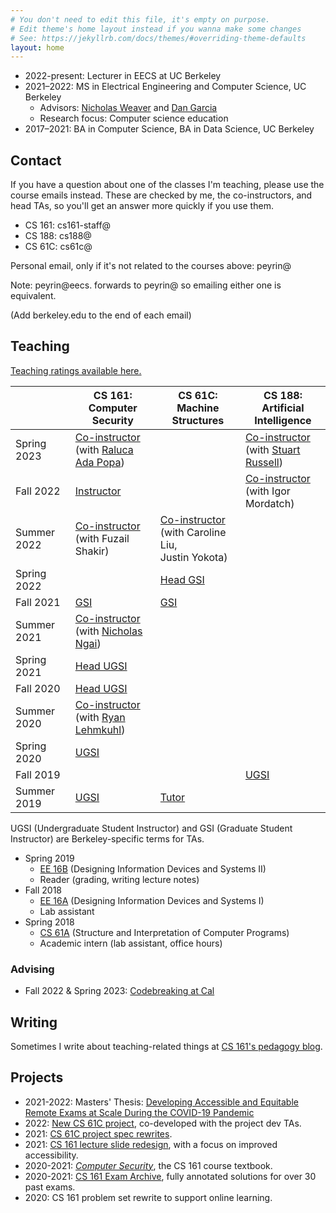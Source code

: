 ```yaml
---
# You don't need to edit this file, it's empty on purpose.
# Edit theme's home layout instead if you wanna make some changes
# See: https://jekyllrb.com/docs/themes/#overriding-theme-defaults
layout: home
---
```


- 2022-present: Lecturer in EECS at UC Berkeley
- 2021–2022: MS in Electrical Engineering and Computer Science, UC Berkeley
  - Advisors: [Nicholas Weaver](http://www1.icsi.berkeley.edu/~nweaver/) and [Dan Garcia](https://people.eecs.berkeley.edu/~ddgarcia/)
  - Research focus: Computer science education
- 2017–2021: BA in Computer Science, BA in Data Science, UC Berkeley

## Contact

If you have a question about one of the classes I'm teaching, please use the course emails instead. These are checked by me, the co-instructors, and head TAs, so you'll get an answer more quickly if you use them.
- CS 161: cs161-staff@
- CS 188: cs188@
- CS 61C: cs61c@

Personal email, only if it's not related to the courses above: peyrin@

Note: peyrin@eecs. forwards to peyrin@ so emailing either one is equivalent.

(Add berkeley.edu to the end of each email)


## Teaching

[Teaching ratings available here.](https://hkn.eecs.berkeley.edu/coursesurveys/instructor/Kao,Peyrin)

<table>
<colgroup>
  <col span="1" style="width: 19%;">
  <col span="1" style="width: 27%;">
  <col span="1" style="width: 27%;">
  <col span="1" style="width: 27%;">
</colgroup>
<thead>
  <tr>
    <th></th>
    <th>CS 161: Computer Security</th>
    <th>CS 61C: Machine Structures</th>
    <th>CS 188: Artificial Intelligence</th>
  </tr>
</thead>
<tbody>
  <tr>
    <td>Spring 2023</td>
    <td><a href="https://sp23.cs161.org" target="_blank" rel="noopener noreferrer">Co-instructor</a><br>(with <a href="https://people.eecs.berkeley.edu/~raluca/" target="_blank" rel="noopener noreferrer">Raluca Ada Popa</a>)</td>
    <td></td>
    <td><a href="https://inst.eecs.berkeley.edu/~cs188/sp23" target="_blank" rel="noopener noreferrer">Co-instructor</a><br>(with <a href="http://people.eecs.berkeley.edu/~russell/" target="_blank" rel="noopener noreferrer">Stuart Russell</a>)</td>
  </tr>
  <tr>
    <td>Fall 2022</td>
    <td><a href="https://fa22.cs161.org" target="_blank" rel="noopener noreferrer">Instructor</a></td>
    <td></td>
    <td><a href="https://inst.eecs.berkeley.edu/~cs188/fa22" target="_blank" rel="noopener noreferrer">Co-instructor</a><br>(with Igor Mordatch)</td>
  </tr>
  <tr>
    <td>Summer 2022</td>
    <td><a href="https://su22.cs161.org" target="_blank" rel="noopener noreferrer">Co-instructor</a><br>(with Fuzail Shakir)</td>
    <td><a href="https://cs61c.org/su22" target="_blank" rel="noopener noreferrer">Co-instructor</a><br>(with Caroline Liu,<br>Justin Yokota)</td>
    <td></td>
  </tr>
  <tr>
    <td>Spring 2022</td>
    <td></td>
    <td><a href="https://cs61c.org/sp22/" target="_blank" rel="noopener noreferrer">Head GSI</a></td>
    <td></td>
  </tr>
  <tr>
    <td>Fall 2021<br></td>
    <td><a href="https://fa21.cs161.org/" target="_blank" rel="noopener noreferrer">GSI</a></td>
    <td><a href="https://cs61c.org/fa21/" target="_blank" rel="noopener noreferrer">GSI</a></td>
    <td></td>
  </tr>
  <tr>
    <td>Summer 2021</td>
    <td><a href="https://su21.cs161.org/" target="_blank" rel="noopener noreferrer">Co-instructor</a><br>(with <a href="https://ngai.me/" target="_blank" rel="noopener noreferrer">Nicholas Ngai</a>)</td>
    <td></td>
    <td></td>
  </tr>
  <tr>
    <td>Spring 2021</td>
    <td><a href="https://sp21.cs161.org/" target="_blank" rel="noopener noreferrer">Head UGSI</a></td>
    <td></td>
    <td></td>
  </tr>
  <tr>
    <td>Fall 2020</td>
    <td><a href="https://fa20.cs161.org/" target="_blank" rel="noopener noreferrer">Head UGSI</a></td>
    <td></td>
    <td></td>
  </tr>
  <tr>
    <td>Summer 2020<br></td>
    <td><a href="https://su20.cs161.org/" target="_blank" rel="noopener noreferrer">Co-instructor</a><br>(with <a href="https://ryanleh.me/" target="_blank" rel="noopener noreferrer">Ryan Lehmkuhl</a>)<br></td>
    <td></td>
    <td></td>
  </tr>
  <tr>
    <td>Spring 2020</td>
    <td><a href="https://sp20.cs161.org/" target="_blank" rel="noopener noreferrer">UGSI</a></td>
    <td></td>
    <td></td>
  </tr>
  <tr>
    <td>Fall 2019</td>
    <td></td>
    <td></td>
    <td><a href="https://inst.eecs.berkeley.edu/~cs188/fa19/" target="_blank" rel="noopener noreferrer">UGSI</a></td>
  </tr>
  <tr>
    <td>Summer 2019</td>
    <td><a href="https://inst.eecs.berkeley.edu//~cs161/su19" target="_blank" rel="noopener noreferrer">UGSI</a></td>
    <td><a href="https://cs61c.org/su19/" target="_blank" rel="noopener noreferrer">Tutor</a></td>
    <td></td>
  </tr>
</tbody>
</table>

UGSI (Undergraduate Student Instructor) and GSI (Graduate Student Instructor) are Berkeley-specific terms for TAs.

- Spring 2019
  - [EE 16B](https://inst.eecs.berkeley.edu/~ee16b/sp19/) (Designing Information Devices and Systems II)
  - Reader (grading, writing lecture notes)
- Fall 2018
  - [EE 16A](https://inst.eecs.berkeley.edu/~ee16a/fa18/) (Designing Information Devices and Systems I)
  - Lab assistant
- Spring 2018
  - [CS 61A](https://inst.eecs.berkeley.edu/~cs61a/sp18/) (Structure and Interpretation of Computer Programs)
  - Academic intern (lab assistant, office hours)

### Advising

- Fall 2022 & Spring 2023: [Codebreaking at Cal](https://codebreakingatcal.org/)

## Writing

Sometimes I write about teaching-related things at [CS 161's pedagogy blog](https://pedagogy.cs161.org/).

## Projects

* 2021-2022: Masters' Thesis: [Developing Accessible and Equitable Remote Exams at Scale During the COVID-19 Pandemic](https://www2.eecs.berkeley.edu/Pubs/TechRpts/2022/EECS-2022-223.html)
* 2022: [New CS 61C project](https://cs61c.org/sp22/projects/proj1/), co-developed with the project dev TAs.
* 2021: [CS 61C project spec rewrites](https://fa21.cs161.org/).
* 2021: [CS 161 lecture slide redesign](https://su21.cs161.org/), with a focus on improved accessibility.
* 2020-2021: [*Computer Security*](https://textbook.cs161.org/), the CS 161 course textbook.
* 2020-2021: [CS 161 Exam Archive](https://cs161.org/resources.html#past-exams), fully annotated solutions for over 30 past exams.
* 2020: CS 161 problem set rewrite to support online learning.
